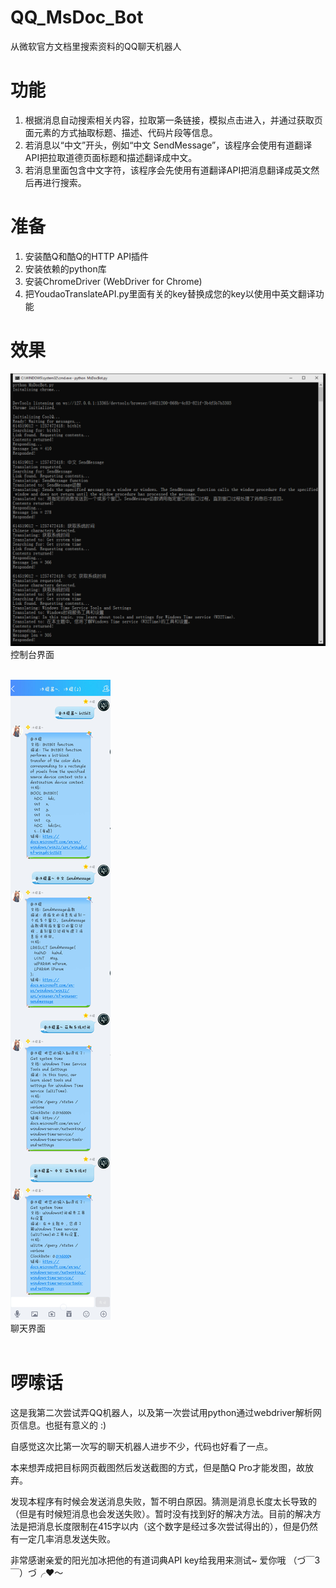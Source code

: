 # QQ_MsDoc_Bot
从微软官方文档里搜索资料的QQ聊天机器人

# 功能
1. 根据消息自动搜索相关内容，拉取第一条链接，模拟点击进入，并通过获取页面元素的方式抽取标题、描述、代码片段等信息。
2. 若消息以“中文”开头，例如“中文 SendMessage”，该程序会使用有道翻译API把拉取道德页面标题和描述翻译成中文。
3. 若消息里面包含中文字符，该程序会先使用有道翻译API把消息翻译成英文然后再进行搜索。

# 准备
1. 安装酷Q和酷Q的HTTP API插件
2. 安装依赖的python库
3. 安装ChromeDriver (WebDriver for Chrome)
4. 把YoudaoTranslateAPI.py里面有关的key替换成您的key以使用中英文翻译功能

# 效果
![控制台界面](Image1.png)
<br>控制台界面<br><br>

![聊天界面](Image2.png)
<br>聊天界面<br><br>

# 啰嗦话
这是我第二次尝试弄QQ机器人，以及第一次尝试用python通过webdriver解析网页信息。也挺有意义的 :)

自感觉这次比第一次写的聊天机器人进步不少，代码也好看了一点。

本来想弄成把目标网页截图然后发送截图的方式，但是酷Q Pro才能发图，故放弃。

发现本程序有时候会发送消息失败，暂不明白原因。猜测是消息长度太长导致的（但是有时候短消息也会发送失败）。暂时没有找到好的解决方法。目前的解决方法是把消息长度限制在415字以内（这个数字是经过多次尝试得出的），但是仍然有一定几率消息发送失败。

非常感谢亲爱的阳光加冰把他的有道词典API key给我用来测试~ 爱你哦 （づ￣3￣）づ╭❤～
